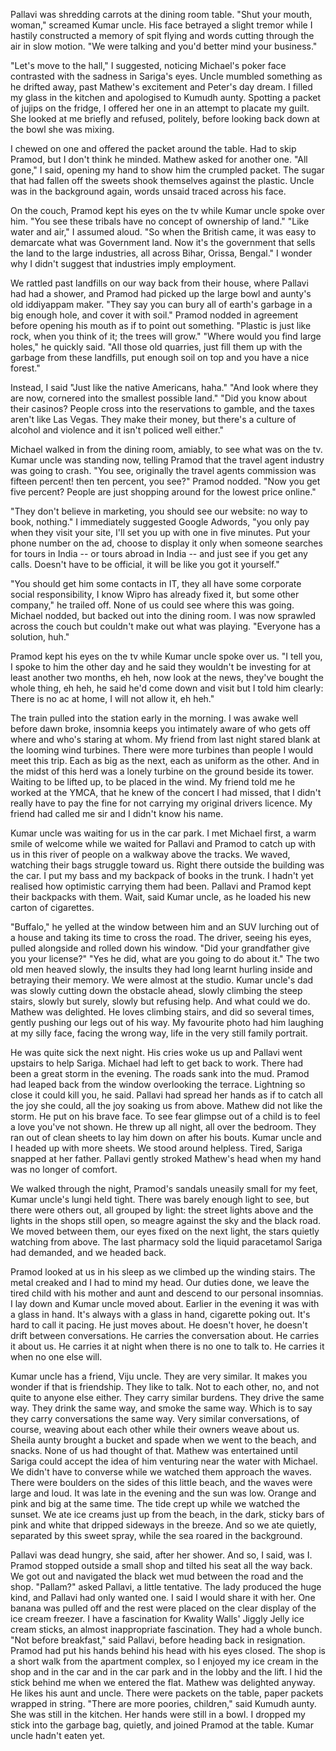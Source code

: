 Pallavi was shredding carrots at the dining room table. "Shut your mouth, woman," screamed Kumar uncle. His face betrayed a slight tremor while I hastily constructed a memory of spit flying and words cutting through the air in slow motion. "We were talking and you'd better mind your business." 

"Let's move to the hall," I suggested, noticing Michael's poker face contrasted with the sadness in Sariga's eyes. Uncle mumbled something as he drifted away, past Mathew's excitement and Peter's day dream. I filled my glass in the kitchen and apologised to Kumudh aunty. Spotting a packet of jujips on the fridge, I offered her one in an attempt to placate my guilt. She looked at me briefly and refused, politely, before looking back down at the bowl she was mixing. 

I chewed on one and offered the packet around the table. Had to skip Pramod, but I don't think he minded. Mathew asked for another one. "All gone," I said, opening my hand to show him the crumpled packet. The sugar that had fallen off the sweets shook themselves against the plastic. Uncle was in the background again, words unsaid traced across his face.

On the couch, Pramod kept his eyes on the tv while Kumar uncle spoke over him. "You see these tribals have no concept of ownership of land." "Like water and air," I assumed aloud. "So when the British came, it was easy to demarcate what was Government land. Now it's the government that sells the land to the large industries, all across Bihar, Orissa, Bengal." I wonder why I didn't suggest that industries imply employment.

We rattled past landfills on our way back from their house, where Pallavi had had a shower, and Pramod had picked up the large bowl and aunty's old iddiyappam maker. "They say you can bury all of earth's garbage in a big enough hole, and cover it with soil." Pramod nodded in agreement before opening his mouth as if to point out something. "Plastic is just like rock, when you think of it; the trees will grow." "Where would you find large holes," he quickly said. "All those old quarries, just fill them up with the garbage from these landfills, put enough soil on top and you have a nice forest."

Instead, I said "Just like the native Americans, haha." "And look where they are now, cornered into the smallest possible land." "Did you know about their casinos? People cross into the reservations to gamble, and the taxes aren't like Las Vegas. They make their money, but there's a culture of alcohol and violence and it isn't policed well either."

Michael walked in from the dining room, amiably, to see what was on the tv. Kumar uncle was standing now, telling Pramod that the travel agent industry was going to crash. "You see, originally the travel agents commission was fifteen percent! then ten percent, you see?" Pramod nodded. "Now you get five percent? People are just shopping around for the lowest price online."

"They don't believe in marketing, you should see our website: no way to book, nothing." I immediately suggested Google Adwords, "you only pay when they visit your site, I'll set you up with one in five minutes. Put your phone number on the ad, choose to display it only when someone searches for tours in India -- or tours abroad in India -- and just see if you get any calls. Doesn't have to be official, it will be like you got it yourself."

"You should get him some contacts in IT, they all have some corporate social responsibility, I know Wipro has already fixed it, but some other company," he trailed off. None of us could see where this was going. Michael nodded, but backed out into the dining room. I was now sprawled across the couch but couldn't make out what was playing. "Everyone has a solution, huh."

Pramod kept his eyes on the tv while Kumar uncle spoke over us. "I tell you, I spoke to him the other day and he said they wouldn't be investing for at least another two months, eh heh, now look at the news, they've bought the whole thing, eh heh, he said he'd come down and visit but I told him clearly: There is no ac at home, I will not allow it, eh heh."

The train pulled into the station early in the morning. I was awake well before dawn broke, insomnia keeps you intimately aware of who gets off where and who's staring at whom. My friend from last night stared blank at the looming wind turbines. There were more turbines than people I would meet this trip. Each as big as the next, each as uniform as the other. And in the midst of this herd was a lonely turbine on the ground beside its tower. Waiting to be lifted up, to be placed in the wind. My friend told me he worked at the YMCA, that he knew of the concert I had missed, that I didn't really have to pay the fine for not carrying my original drivers licence. My friend had called me sir and I didn't know his name. 

Kumar uncle was waiting for us in the car park. I met Michael first, a warm smile of welcome while we waited for Pallavi and Pramod to catch up with us in this river of people on a walkway above the tracks. We waved, watching their bags struggle toward us. Right there outside the building was the car. I put my bass and my backpack of books in the trunk. I hadn't yet realised how optimistic carrying them had been. Pallavi and Pramod kept their backpacks with them. Wait, said Kumar uncle, as he loaded his new carton of cigarettes. 

"Buffalo," he yelled at the window between him and an SUV lurching out of a house and taking its time to cross the road. The driver, seeing his eyes, pulled alongside and rolled down his window. "Did your grandfather give you your license?" "Yes he did, what are you going to do about it." The two old men heaved slowly, the insults they had long learnt hurling inside and betraying their memory. We were almost at the studio. Kumar uncle's dad was slowly cutting down the obstacle ahead, slowly climbing the steep stairs, slowly but surely, slowly but refusing help. And what could we do. Mathew was delighted. He loves climbing stairs, and did so several times, gently pushing our legs out of his way. My favourite photo had him laughing at my silly face, facing the wrong way, life in the very still family portrait. 

He was quite sick the next night. His cries woke us up and Pallavi went upstairs to help Sariga. Michael had left to get back to work. There had been a great storm in the evening. The roads sank into the mud. Pramod had leaped back from the window overlooking the terrace. Lightning so close it could kill you, he said. Pallavi had spread her hands as if to catch all the joy she could, all the joy soaking us from above. Mathew did not like the storm. He put on his brave face. To see fear glimpse out of a child is to feel a love you've not shown. He threw up all night, all over the bedroom. They ran out of clean sheets to lay him down on after his bouts. Kumar uncle and I headed up with more sheets. We stood around helpless. Tired, Sariga snapped at her father. Pallavi gently stroked Mathew's head when my hand was no longer of comfort. 

We walked through the night, Pramod's sandals uneasily small for my feet, Kumar uncle's lungi held tight. There was barely enough light to see, but there were others out, all grouped by light: the street lights above and the lights in the shops still open, so meagre against the sky and the black road. We moved between them, our eyes fixed on the next light, the stars quietly watching from above. The last pharmacy sold the liquid paracetamol Sariga had demanded, and we headed back. 

Pramod looked at us in his sleep as we climbed up the winding stairs. The metal creaked and I had to mind my head. Our duties done, we leave the tired child with his mother and aunt and descend to our personal insomnias. I lay down and Kumar uncle moved about. Earlier in the evening it was with a glass in hand. It's always with a glass in hand, cigarette poking out. It's hard to call it pacing. He just moves about. He doesn't hover, he doesn't drift between conversations. He carries the conversation about. He carries it about us. He carries it at night when there is no one to talk to. He carries it when no one else will.

Kumar uncle has a friend, Viju uncle. They are very similar. It makes you wonder if that is friendship. They like to talk. Not to each other, no, and not quite to anyone else either. They carry similar burdens. They drive the same way. They drink the same way, and smoke the same way. Which is to say they carry conversations the same way. Very similar conversations, of course, weaving about each other while their owners weave about us. Sheila aunty brought a bucket and spade when we went to the beach, and snacks. None of us had thought of that. Mathew was entertained until Sariga could accept the idea of him venturing near the water with Michael. We didn't have to converse while we watched them approach the waves. There were boulders on the sides of this little beach, and the waves were large and loud. It was late in the evening and the sun was low. Orange and pink and big at the same time. The tide crept up while we watched the sunset. We ate ice creams just up from the beach, in the dark, sticky bars of pink and white that dripped sideways in the breeze. And so we ate quietly, separated by this sweet spray, while the sea roared in the background. 

Pallavi was dead hungry, she said, after her shower. And so, I said, was I. Pramod stopped outside a small shop and tilted his seat all the way back. We got out and navigated the black wet mud between the road and the shop. "Pallam?" asked Pallavi, a little tentative. The lady produced the huge kind, and Pallavi had only wanted one. I said I would share it with her. One banana was pulled off and the rest were placed on the clear display of the ice cream freezer. I have a fascination for Kwality Walls' Jiggly Jelly ice cream sticks, an almost inappropriate fascination. They had a whole bunch. "Not before breakfast," said Pallavi, before heading back in resignation. Pramod had put his hands behind his head with his eyes closed. The shop is a short walk from the apartment complex, so I enjoyed my ice cream in the shop and in the car and in the car park and in the lobby and the lift. I hid the stick behind me when we entered the flat. Mathew was delighted anyway. He likes his aunt and uncle. There were packets on the table, paper packets wrapped in string. "There are more poories, children," said Kumudh aunty. She was still in the kitchen. Her hands were still in a bowl. I dropped my stick into the garbage bag, quietly, and joined Pramod at the table. Kumar uncle hadn't eaten yet. 

